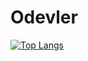 # Odevler

[![Top Langs](https://github-readme-stats.vercel.app/api/top-langs/?username=anuraghazra&layout=compact)](https://github.com/rabiaabdioglu/Odevler)
